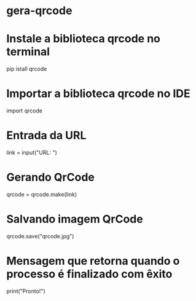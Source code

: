 # gera-qrcode

<tr>

# Instale a biblioteca qrcode no terminal

pip istall qrcode

# Importar a biblioteca qrcode no IDE

import qrcode

# Entrada da URL

link = input("URL: ")

# Gerando QrCode

qrcode = qrcode.make(link)

# Salvando imagem QrCode

qrcode.save("qrcode.jpg")

# Mensagem que retorna quando o processo é finalizado com êxito

print("Pronto!")
